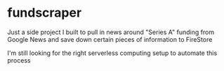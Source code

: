 # fundscraper

Just a side project I built to pull in news around "Series A" funding from Google News and save down certain pieces of information to FireStore

I'm still looking for the right serverless computing setup to automate this process